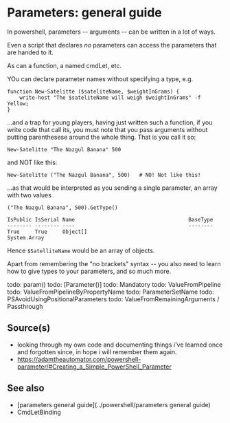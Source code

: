 ﻿# Parameters: general guide

In powershell, parameters -- arguments -- can be written in a lot of ways.

Even a script that declares *no* parameters can access the parameters that are handed to it.

As can a function, a named cmdLet, etc.

YOu can declare parameter names without specifying a type, e.g.

	function New-Satelitte ($sateliteName, $weightInGrams) {
		write-host "The $sateliteName will weigh $weightInGrams" -f Yellow;
	}

...and a trap for young players, having just written such a function, if you write code that call its, you must note that you pass arguments without putting parenthesese around the whole thing. That is you call it so:

	New-Satelitte "The Nazgul Banana" 500

and NOT like this:

	New-Satelitte ("The Nazgul Banana", 500)   # NO! Not like this!

...as that would be interpreted as you sending a single parameter, an array with two values

	("The Nazgul Banana", 500).GetType()

	IsPublic IsSerial Name                                     BaseType
	-------- -------- ----                                     --------
	True     True     Object[]                                 System.Array

Hence `$SatelliteName` would be an array of objects.

Apart from remembering the "no brackets" syntax -- you also need to learn how to give types to your parameters, and so much more.


todo: param()
todo: [Parameter()]
todo: Mandatory
todo: ValueFromPipeline
todo: ValueFromPipelineByPropertyName
todo: ParameterSetName
todo: PSAvoidUsingPositionalParameters
todo: ValueFromRemainingArguments / Passthrough

## Source(s)

- looking through my own code and documenting things i've learned once and forgotten since, in hope i will remember them again.
- https://adamtheautomator.com/powershell-parameter/#Creating_a_Simple_PowerShell_Parameter

## See also

- [parameters general guide](../powershell/parameters general guide)
- CmdLetBinding